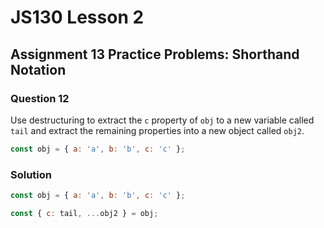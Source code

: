 # JS130 Lesson 2

## Assignment 13 Practice Problems: Shorthand Notation

### Question 12

Use destructuring to extract the `c` property of `obj` to a new variable called
`tail` and extract the remaining properties into a new object called `obj2`.

```js
const obj = { a: 'a', b: 'b', c: 'c' };
```

### Solution

```js
const obj = { a: 'a', b: 'b', c: 'c' };

const { c: tail, ...obj2 } = obj;
```
